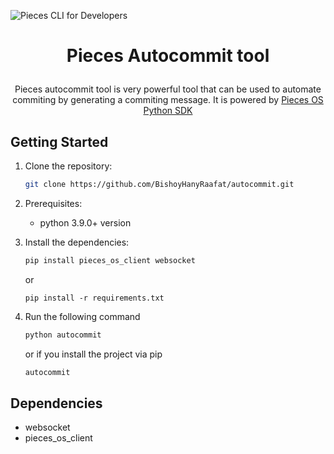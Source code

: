 ![Pieces CLI for Developers](https://camo.githubusercontent.com/69c990240f877927146712d45be2f690085b9e45b4420736aa373917f8e0b2c8/68747470733a2f2f73746f726167652e676f6f676c65617069732e636f6d2f7069656365735f7374617469635f7265736f75726365732f7066645f77696b692f5049454345535f4d41494e5f4c4f474f5f57494b492e706e67)

<p align="center">

# <p align="center"> Pieces  Autocommit tool </p>

<p align="center">  
Pieces autocommit tool is very powerful tool that can be used to automate commiting by generating a commiting message. It is powered by <a href="https://github.com/pieces-app/pieces-os-client-sdk-for-python"> Pieces OS Python SDK </a>
</p>


## Getting Started

1. Clone the repository:

   ```bash
   git clone https://github.com/BishoyHanyRaafat/autocommit.git
   ```
2. Prerequisites: 
   
   - python 3.9.0+ version

2. Install the dependencies:

   ```bash
   pip install pieces_os_client websocket
   ```
   or 
   ```
   pip install -r requirements.txt
   ```

3. Run the following command
   ```bash
   python autocommit
   ```
   or if you install the project via pip
   ```bash
   autocommit
   ```

## Dependencies

- websocket
- pieces_os_client
